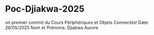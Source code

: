 # Poc-Djiakwa-2025
on premier commit du Cours Périphériques et Objets Connectés! 
Date: 26/05/2025
Nom et Prénoms: Djiakwa Aurore
